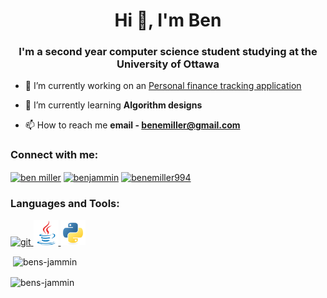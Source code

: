 <h1 align="center">Hi 👋, I'm Ben</h1>
<h3 align="center">I'm a second year computer science student studying at the University of Ottawa</h3>


- 🔭 I’m currently working on an [Personal finance tracking application](https://github.com/Bens-Jammin/ExpenseTracker)

- 🌱 I’m currently learning **Algorithm designs**

- 📫 How to reach me **email - benemiller@gmail.com**

<h3 align="left">Connect with me:</h3>
<p align="left">
<a href="https://linkedin.com/in/ben miller" target="blank"><img align="center" src="https://raw.githubusercontent.com/rahuldkjain/github-profile-readme-generator/master/src/images/icons/Social/linked-in-alt.svg" alt="ben miller" height="30" width="40" /></a>
<a href="https://stackoverflow.com/users/benjammin" target="blank"><img align="center" src="https://raw.githubusercontent.com/rahuldkjain/github-profile-readme-generator/master/src/images/icons/Social/stack-overflow.svg" alt="benjammin" height="30" width="40" /></a>
<a href="https://www.hackerrank.com/benemiller994" target="blank"><img align="center" src="https://raw.githubusercontent.com/rahuldkjain/github-profile-readme-generator/master/src/images/icons/Social/hackerrank.svg" alt="benemiller994" height="30" width="40" /></a>
</p>

<h3 align="left">Languages and Tools:</h3>
<p align="left"> <a href="https://git-scm.com/" target="_blank" rel="noreferrer"> <img src="https://www.vectorlogo.zone/logos/git-scm/git-scm-icon.svg" alt="git" width="40" height="40"/> </a> <a href="https://www.java.com" target="_blank" rel="noreferrer"> <img src="https://raw.githubusercontent.com/devicons/devicon/master/icons/java/java-original.svg" alt="java" width="40" height="40"/> </a> <a href="https://www.python.org" target="_blank" rel="noreferrer"> <img src="https://raw.githubusercontent.com/devicons/devicon/master/icons/python/python-original.svg" alt="python" width="40" height="40"/> </a> </p>

<p>&nbsp;<img align="center" src="https://github-readme-stats.vercel.app/api?username=bens-jammin&show_icons=true&locale=en" alt="bens-jammin" /></p>

<p><img align="center" src="https://github-readme-streak-stats.herokuapp.com/?user=bens-jammin&" alt="bens-jammin" /></p>

